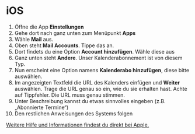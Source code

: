 # iOS
1. Öffne die App **Einstellungen** 
2. Gehe dort nach ganz unten zum Menüpunkt **Apps** 
3. Wähle **Mail** aus.
4. Oben steht **Mail Accounts**. Tippe das an. 
5. Dort findets du eine Option **Account hinzufügen**. Wähle diese aus
6. Ganz unten steht **Andere**. Unser Kalenderabonnement ist von diesem Typ.
7. Nun erscheint eine Option namens **Kalenderabo hinzufügen**, diese bitte auswählen.
4. Im angezeigten Textfeld die URL des Kalenders einfügen und **Weiter** auswählen. Trage die URL genau so ein, wie du sie erhalten hast. Achte auf Tippfehler. Die URL muss genau stimmen.  
5. Unter Beschreibung kannst du etwas sinnvolles eingeben (z.B. „Abonnierte Termine“)
6. Den restlichen Anweisungen des Systems folgen

[Weitere Hilfe und Informationen findest du direkt bei Apple.](https://support.apple.com/de-at/HT202361)